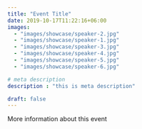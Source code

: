 ```yaml
---
title: "Event Title"
date: 2019-10-17T11:22:16+06:00
images: 
  - "images/showcase/speaker-2.jpg"
  - "images/showcase/speaker-1.jpg"
  - "images/showcase/speaker-3.jpg"
  - "images/showcase/speaker-4.jpg"
  - "images/showcase/speaker-5.jpg"
  - "images/showcase/speaker-6.jpg"

# meta description
description : "this is meta description"

draft: false
---
```


More information about this event